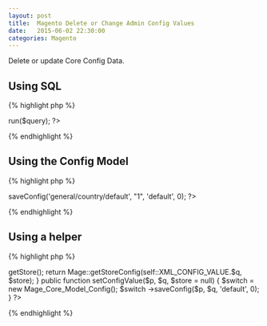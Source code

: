 ```yaml
---
layout: post
title:  Magento Delete or Change Admin Config Values
date:   2015-06-02 22:30:00
categories: Magento
---
```


Delete or update Core Config Data.


Using SQL
-------------

{% highlight php %}
<?php
$query = "DELETE FROM `core_config_data` WHERE path = 'general/country/default';";
$this->run($query);
?>
{% endhighlight %}


Using the Config Model
-------------

{% highlight php %}
<?php
$config = Mage::getModel('core/config');
$config->saveConfig('general/country/default', "1", 'default', 0);
?>
{% endhighlight %}


Using a helper
-------------

{% highlight php %}
<?php
const LOG_FILENAME = "some.log";
const XML_CONFIG_VALUE = "module/element/";

public function log($e, $error = null) {
  Mage::log($e, $error, self::LOG_FILENAME);
}

public function getConfigValue($q, $store = null)
{
  $store = Mage::app()->getStore();
  return Mage::getStoreConfig(self::XML_CONFIG_VALUE.$q, $store);
}

public function setConfigValue($p, $q, $store = null)
{
  $switch = new Mage_Core_Model_Config();
  $switch ->saveConfig($p, $q, 'default', 0);
}
?>
{% endhighlight %}

